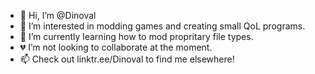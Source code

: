 - 👋 Hi, I’m @Dinoval
- 👀 I’m interested in modding games and creating small QoL programs.
- 🌱 I’m currently learning how to mod propritary file types.
- 💔 I’m not looking to collaborate at the moment.
- 📫 Check out linktr.ee/Dinoval to find me elsewhere!

<!---
Dinoval/Dinoval is a ✨ special ✨ repository because its `README.md` (this file) appears on your GitHub profile.
You can click the Preview link to take a look at your changes.
--->
